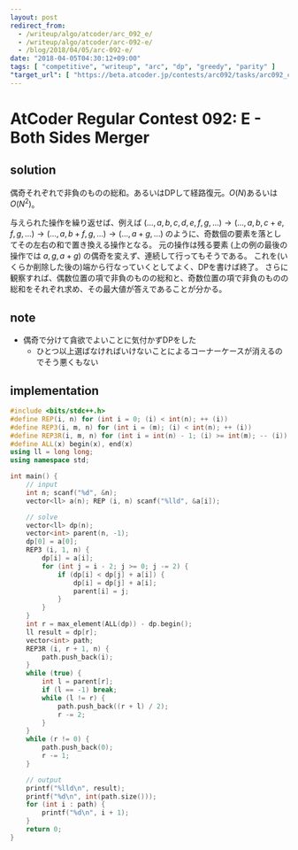 ```yaml
---
layout: post
redirect_from:
  - /writeup/algo/atcoder/arc_092_e/
  - /writeup/algo/atcoder/arc-092-e/
  - /blog/2018/04/05/arc-092-e/
date: "2018-04-05T04:30:12+09:00"
tags: [ "competitive", "writeup", "arc", "dp", "greedy", "parity" ]
"target_url": [ "https://beta.atcoder.jp/contests/arc092/tasks/arc092_c" ]
---
```


# AtCoder Regular Contest 092: E - Both Sides Merger

## solution

偶奇それぞれで非負のものの総和。あるいはDPして経路復元。$O(N)$あるいは$O(N^2)$。

与えられた操作を繰り返せば、例えば $(\dots, a, b, c, d, e, f, g, \dots) \to (\dots, a, b, c + e, f, g, \dots) \to (\dots, a, b + f, g, \dots) \to (\dots, a + g, \dots)$ のように、奇数個の要素を落としてその左右の和で置き換える操作となる。
元の操作は残る要素 (上の例の最後の操作では $a, g, a + g$) の偶奇を変えず、連続して行ってもそうである。
これを(いくらか削除した後の)端から行なっていくとしてよく、DPを書けば終了。
さらに観察すれば、偶数位置の項で非負のものの総和と、奇数位置の項で非負のものの総和をそれぞれ求め、その最大値が答えであることが分かる。

## note

-   偶奇で分けて貪欲でよいことに気付かずDPをした
    -   ひとつ以上選ばなければいけないことによるコーナーケースが消えるのでそう悪くもない

## implementation

``` c++
#include <bits/stdc++.h>
#define REP(i, n) for (int i = 0; (i) < int(n); ++ (i))
#define REP3(i, m, n) for (int i = (m); (i) < int(n); ++ (i))
#define REP3R(i, m, n) for (int i = int(n) - 1; (i) >= int(m); -- (i))
#define ALL(x) begin(x), end(x)
using ll = long long;
using namespace std;

int main() {
    // input
    int n; scanf("%d", &n);
    vector<ll> a(n); REP (i, n) scanf("%lld", &a[i]);

    // solve
    vector<ll> dp(n);
    vector<int> parent(n, -1);
    dp[0] = a[0];
    REP3 (i, 1, n) {
        dp[i] = a[i];
        for (int j = i - 2; j >= 0; j -= 2) {
            if (dp[i] < dp[j] + a[i]) {
                dp[i] = dp[j] + a[i];
                parent[i] = j;
            }
        }
    }
    int r = max_element(ALL(dp)) - dp.begin();
    ll result = dp[r];
    vector<int> path;
    REP3R (i, r + 1, n) {
        path.push_back(i);
    }
    while (true) {
        int l = parent[r];
        if (l == -1) break;
        while (l != r) {
            path.push_back((r + l) / 2);
            r -= 2;
        }
    }
    while (r != 0) {
        path.push_back(0);
        r -= 1;
    }

    // output
    printf("%lld\n", result);
    printf("%d\n", int(path.size()));
    for (int i : path) {
        printf("%d\n", i + 1);
    }
    return 0;
}
```
